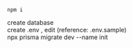 ```
npm i
```
create database  
create .env , edit (reference: .env.sample)  
npx prisma migrate dev --name init  
```
